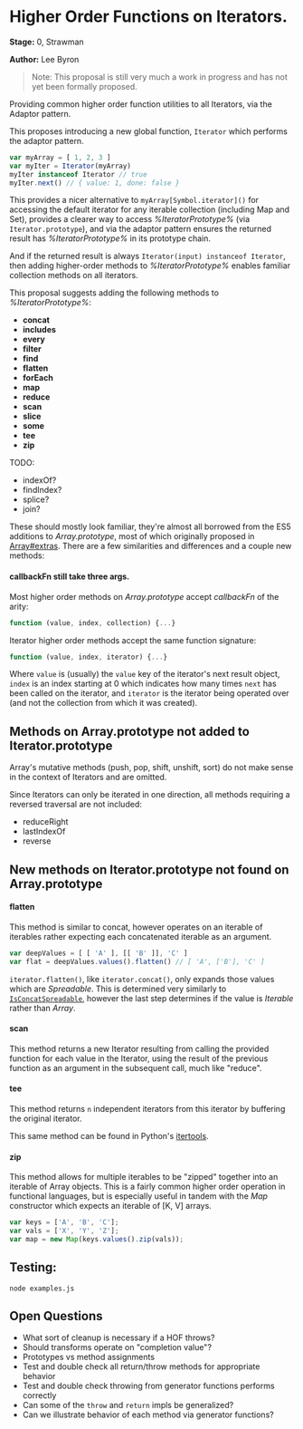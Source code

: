 # Higher Order Functions on Iterators.

**Stage:** 0, Strawman

**Author:** Lee Byron

> Note: This proposal is still very much a work in progress and has not yet been
formally proposed.

Providing common higher order function utilities to all Iterators, via the
Adaptor pattern.

This proposes introducing a new global function, `Iterator` which performs the
adaptor pattern.

```js
var myArray = [ 1, 2, 3 ]
var myIter = Iterator(myArray)
myIter instanceof Iterator // true
myIter.next() // { value: 1, done: false }
```

This provides a nicer alternative to `myArray[Symbol.iterator]()` for accessing
the default iterator for any iterable collection (including Map and Set),
provides a clearer way to access *%IteratorPrototype%* (via `Iterator.prototype`), and via the adaptor
pattern ensures the returned result has *%IteratorPrototype%* in its prototype
chain.

And if the returned result is always `Iterator(input) instanceof Iterator`, then
adding higher-order methods to *%IteratorPrototype%* enables familiar collection
methods on all iterators.

This proposal suggests adding the following methods to *%IteratorPrototype%*:

 * **concat**
 * **includes**
 * **every**
 * **filter**
 * **find**
 * **flatten**
 * **forEach**
 * **map**
 * **reduce**
 * **scan**
 * **slice**
 * **some**
 * **tee**
 * **zip**

TODO:

 * indexOf?
 * findIndex?
 * splice?
 * join?


These should mostly look familiar, they're almost all borrowed from the ES5
additions to *Array.prototype*, most of which originally proposed in [Array#extras](https://blogs.msdn.microsoft.com/ie/2010/12/13/ecmascript-5-part-2-array-extras/).
There are a few similarities and differences and a couple new methods:


#### callbackFn still take three args.

Most higher order methods on *Array.prototype* accept *callbackFn* of the arity:

```js
function (value, index, collection) {...}
```

Iterator higher order methods accept the same function signature:

```js
function (value, index, iterator) {...}
```

Where `value` is (usually) the `value` key of the iterator's next result object,
`index` is an index starting at 0 which indicates how many times `next` has been
called on the iterator, and `iterator` is the iterator being operated over (and
not the collection from which it was created).

## Methods on Array.prototype not added to Iterator.prototype

Array's mutative methods (push, pop, shift, unshift, sort) do not make sense in
the context of Iterators and are omitted.

Since Iterators can only be iterated in one direction, all methods requiring
a reversed traversal are not included:

 * reduceRight
 * lastIndexOf
 * reverse


## New methods on Iterator.prototype not found on Array.prototype

#### flatten

This method is similar to concat, however operates on an iterable of iterables
rather expecting each concatenated iterable as an argument.

```js
var deepValues = [ [ 'A' ], [[ 'B' ]], 'C' ]
var flat = deepValues.values().flatten() // [ 'A', ['B'], 'C' ]
```

`iterator.flatten()`, like `iterator.concat()`, only expands those values which
are *Spreadable*. This is determined very similarly to [`IsConcatSpreadable`](https://tc39.github.io/ecma262/#sec-isconcatspreadable), however the last step determines if the value is *Iterable*
rather than *Array*.

#### scan

This method returns a new Iterator resulting from calling the provided function
for each value in the Iterator, using the result of the previous function as an
argument in the subsequent call, much like "reduce".

#### tee

This method returns `n` independent iterators from this iterator by buffering
the original iterator.

This same method can be found in Python's [itertools](https://docs.python.org/2/library/itertools.html#itertools.tee).

#### zip

This method allows for multiple iterables to be "zipped" together into an
iterable of Array objects. This is a fairly common higher order operation in
functional languages, but is especially useful in tandem with the *Map*
constructor which expects an iterable of [K, V] arrays.

```js
var keys = ['A', 'B', 'C'];
var vals = ['X', 'Y', 'Z'];
var map = new Map(keys.values().zip(vals));
```


## Testing:

```
node examples.js
```


## Open Questions

 * What sort of cleanup is necessary if a HOF throws?
 * Should transforms operate on "completion value"?
 * Prototypes vs method assignments
 * Test and double check all return/throw methods for appropriate behavior
 * Test and double check throwing from generator functions performs correctly
 * Can some of the `throw` and `return` impls be generalized?
 * Can we illustrate behavior of each method via generator functions?
